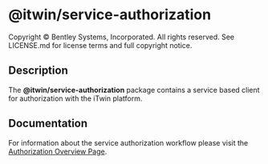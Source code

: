 # @itwin/service-authorization

Copyright © Bentley Systems, Incorporated. All rights reserved. See LICENSE.md for license terms and full copyright notice.

## Description

The __@itwin/service-authorization__ package contains a service based client for authorization with the iTwin platform.

## Documentation

For information about the service authorization workflow please visit the [Authorization Overview Page](https://developer.bentley.com/apis/overview/authorization/#authorizingservicemachinetomachine).
